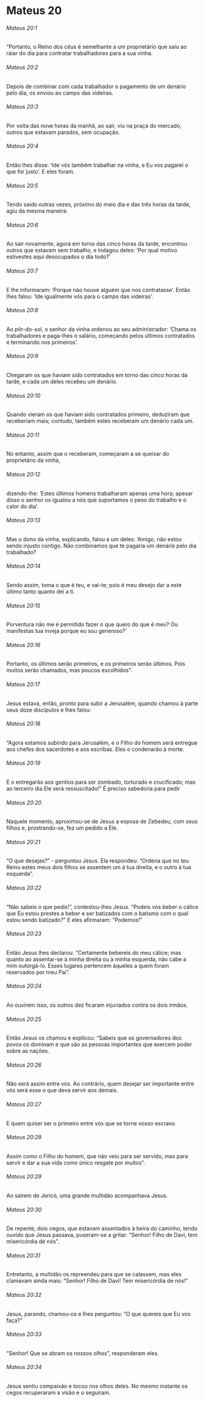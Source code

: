 # Mateus 20

###### Mateus 20:1

“Portanto, o Reino dos céus é semelhante a um proprietário que saiu ao raiar do dia para contratar trabalhadores para a sua vinha.

###### Mateus 20:2

Depois de combinar com cada trabalhador o pagamento de um denário pelo dia, os enviou ao campo das videiras.

###### Mateus 20:3

Por volta das nove horas da manhã, ao sair, viu na praça do mercado, outros que estavam parados, sem ocupação.

###### Mateus 20:4

Então lhes disse: ‘Ide vós também trabalhar na vinha, e Eu vos pagarei o que for justo’. E eles foram.

###### Mateus 20:5

Tendo saído outras vezes, próximo do meio dia e das três horas da tarde, agiu da mesma maneira.

###### Mateus 20:6

Ao sair novamente, agora em torno das cinco horas da tarde, encontrou outros que estavam sem trabalho, e indagou deles: ‘Por qual motivo estivestes aqui desocupados o dia todo?’

###### Mateus 20:7

E lhe informaram: ‘Porque não houve alguém que nos contratasse’. Então lhes falou: ‘Ide igualmente vós para o campo das videiras’.

###### Mateus 20:8

Ao pôr-do-sol, o senhor da vinha ordenou ao seu administrador: ‘Chama os trabalhadores e paga-lhes o salário, começando pelos últimos contratados e terminando nos primeiros’.

###### Mateus 20:9

Chegaram os que haviam sido contratados em torno das cinco horas da tarde, e cada um deles recebeu um denário.

###### Mateus 20:10

Quando vieram os que haviam sido contratados primeiro, deduziram que receberiam mais; contudo, também estes receberam um denário cada um.

###### Mateus 20:11

No entanto, assim que o receberam, começaram a se queixar do proprietário da vinha,

###### Mateus 20:12

dizendo-lhe: ‘Estes últimos homens trabalharam apenas uma hora; apesar disso o senhor os igualou a nós que suportamos o peso do trabalho e o calor do dia’.

###### Mateus 20:13

Mas o dono da vinha, explicando, falou a um deles: ‘Amigo, não estou sendo injusto contigo. Não combinamos que te pagaria um denário pelo dia trabalhado?

###### Mateus 20:14

Sendo assim, toma o que é teu, e vai-te; pois é meu desejo dar a este último tanto quanto dei a ti.

###### Mateus 20:15

Porventura não me é permitido fazer o que quero do que é meu? Ou manifestas tua inveja porque eu sou generoso?’

###### Mateus 20:16

Portanto, os últimos serão primeiros, e os primeiros serão últimos. Pois muitos serão chamados, mas poucos escolhidos”.

###### Mateus 20:17

Jesus estava, então, pronto para subir a Jerusalém, quando chamou à parte seus doze discípulos e lhes falou:

###### Mateus 20:18

“Agora estamos subindo para Jerusalém, e o Filho do homem será entregue aos chefes dos sacerdotes e aos escribas. Eles o condenarão à morte.

###### Mateus 20:19

E o entregarão aos gentios para ser zombado, torturado e crucificado; mas ao terceiro dia Ele será ressuscitado!” É preciso sabedoria para pedir

###### Mateus 20:20

Naquele momento, aproximou-se de Jesus a esposa de Zebedeu, com seus filhos e, prostrando-se, fez um pedido a Ele.

###### Mateus 20:21

“O que desejas?” - perguntou Jesus. Ela respondeu: “Ordena que no teu Reino estes meus dois filhos se assentem um à tua direita, e o outro à tua esquerda”.

###### Mateus 20:22

“Não sabeis o que pedis!”, contestou-lhes Jesus. “Podeis vós beber o cálice que Eu estou prestes a beber e ser batizados com o batismo com o qual estou sendo batizado?” E eles afirmaram: “Podemos!”

###### Mateus 20:23

Então Jesus lhes declarou: “Certamente bebereis do meu cálice; mas quanto ao assentar-se à minha direita ou à minha esquerda, não cabe a mim outorgá-lo. Esses lugares pertencem àqueles a quem foram reservados por meu Pai”.

###### Mateus 20:24

Ao ouvirem isso, os outros dez ficaram injuriados contra os dois irmãos.

###### Mateus 20:25

Então Jesus os chamou e explicou: “Sabeis que os governadores dos povos os dominam e que são as pessoas importantes que exercem poder sobre as nações.

###### Mateus 20:26

Não será assim entre vós. Ao contrário, quem desejar ser importante entre vós será esse o que deva servir aos demais.

###### Mateus 20:27

E quem quiser ser o primeiro entre vós que se torne vosso escravo.

###### Mateus 20:28

Assim como o Filho do homem, que não veio para ser servido, mas para servir e dar a sua vida como único resgate por muitos”.

###### Mateus 20:29

Ao saírem de Jericó, uma grande multidão acompanhava Jesus.

###### Mateus 20:30

De repente, dois cegos, que estavam assentados à beira do caminho, tendo ouvido que Jesus passava, puseram-se a gritar: “Senhor! Filho de Davi, tem misericórdia de nós”.

###### Mateus 20:31

Entretanto, a multidão os repreendeu para que se calassem, mas eles clamavam ainda mais: “Senhor! Filho de Davi! Tem misericórdia de nós!”

###### Mateus 20:32

Jesus, parando, chamou-os e lhes perguntou: “O que quereis que Eu vos faça?”

###### Mateus 20:33

“Senhor! Que se abram os nossos olhos”, responderam eles.

###### Mateus 20:34

Jesus sentiu compaixão e tocou nos olhos deles. No mesmo instante os cegos recuperaram a visão e o seguiram.

